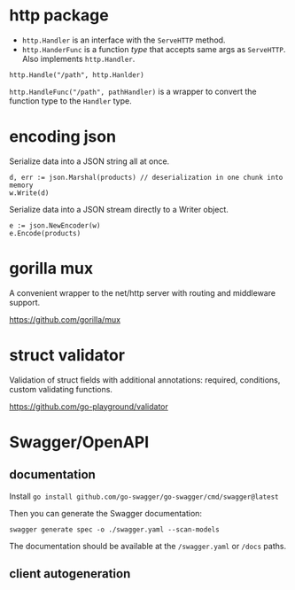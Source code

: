# http package

- `http.Handler` is an interface with the `ServeHTTP` method.
- `http.HanderFunc` is a function *type* that accepts same args as `ServeHTTP`.
Also implements `http.Handler`.

`http.Handle("/path", http.Hanlder)`

`http.HandleFunc("/path", pathHandler)` is a wrapper to convert the function type to
the `Handler` type.


# encoding json

Serialize data into a JSON string all at once.
```
d, err := json.Marshal(products) // deserialization in one chunk into memory
w.Write(d)
```

Serialize data into a JSON stream directly to a Writer object.
```
e := json.NewEncoder(w)
e.Encode(products)
```

# gorilla mux

A convenient wrapper to the net/http server with routing and middleware support.

https://github.com/gorilla/mux

# struct validator

Validation of struct fields with additional annotations: required, conditions, custom
validating functions.

https://github.com/go-playground/validator

# Swagger/OpenAPI

## documentation
Install `go install github.com/go-swagger/go-swagger/cmd/swagger@latest`

Then you can generate the Swagger documentation:
```
swagger generate spec -o ./swagger.yaml --scan-models
```

The documentation should be available at the `/swagger.yaml` or `/docs` paths.

## client autogeneration

